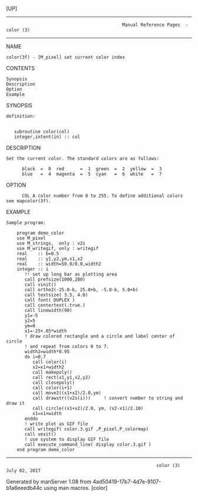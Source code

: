 [UP]

-----------------------------------------------------------------------------------------------------------------------------------
                                                Manual Reference Pages  - color (3)
-----------------------------------------------------------------------------------------------------------------------------------
                                                                 
NAME

    color(3f) - [M_pixel] set current color index

CONTENTS

    Synopsis
    Description
    Option
    Example

SYNOPSIS

    definition:


       subroutine color(col)
       integer,intent(in) :: col



DESCRIPTION

    Set the current color. The standard colors are as follows:

          black  =  0  red      =  1  green  =  2  yellow  =  3
          blue   =  4  magenta  =  5  cyan   =  6  white   =  7



OPTION

          COL A color number from 0 to 255. To define additional colors see mapcolor(3f).

EXAMPLE

    Sample program:

        program demo_color
        use M_pixel
        use M_strings,  only : v2s
        use M_writegif, only : writegif
        real    :: b=0.5
        real    :: y1,y2,ym,x1,x2
        real    :: width=50.0/8.0,width2
        integer :: i
           !! set up long bar as plotting area
           call prefsize(1000,200)
           call vinit()
           call ortho2(-25.0-b, 25.0+b, -5.0-b, 5.0+b)
           call textsize( 3.5, 4.0)
           call font( DUPLEX )
           call centertext(.true.)
           call linewidth(90)
           y1=-5
           y2=5
           ym=0
           x1=-25+.05*width
           ! draw colored rectangle and a circle and label center of circle
           ! and repeat from colors 0 to 7.
           width2=width*0.95
           do i=0,7
              call color(i)
              x2=x1+width2
              call makepoly()
              call rect(x1,y1,x2,y2)
              call closepoly()
              call color(i+1)
              call move2((x1+x2)/2.0,ym)
              call drawstr((v2s(i)))     ! convert number to string and draw it
              call circle((x1+x2)/2.0, ym, (x2-x1)/2.10)
              x1=x1+width
           enddo
           ! write plot as GIF file
           call writegif( color.3.gif ,P_pixel,P_colormap)
           call vexit()
           ! use system to display GIF file
           call execute_command_line( display color.3.gif )
        end program demo_color

-----------------------------------------------------------------------------------------------------------------------------------

                                                             color (3)                                                July 02, 2017

Generated by manServer 1.08 from 4ad50419-17b7-4d7e-9107-b1a6eeedb44c using man macros.
                                                              [color]
